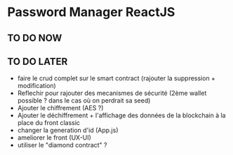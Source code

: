 # Password Manager ReactJS

## TO DO NOW  

  
## TO DO LATER  
- faire le crud complet sur le smart contract (rajouter la suppression + modification)  
- Reflechir pour rajouter des mecanismes de sécurité (2ème wallet possible ? dans le cas où on perdrait sa seed) 
- Ajouter le chiffrement (AES ?)
- Ajouter le déchiffrement + l'affichage des données de la blockchain à la place du front classic
- changer la generation d'id (App.js) 
- ameliorer le front  (UX-UI)  
- utiliser le "diamond contract" ?

